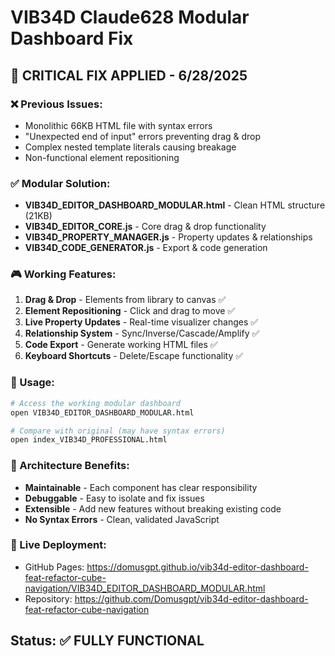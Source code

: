 # VIB34D Claude628 Modular Dashboard Fix

## 🚨 CRITICAL FIX APPLIED - 6/28/2025

### ❌ Previous Issues:
- Monolithic 66KB HTML file with syntax errors
- "Unexpected end of input" errors preventing drag & drop
- Complex nested template literals causing breakage
- Non-functional element repositioning

### ✅ Modular Solution:
- **VIB34D_EDITOR_DASHBOARD_MODULAR.html** - Clean HTML structure (21KB)
- **VIB34D_EDITOR_CORE.js** - Core drag & drop functionality
- **VIB34D_PROPERTY_MANAGER.js** - Property updates & relationships  
- **VIB34D_CODE_GENERATOR.js** - Export & code generation

### 🎮 Working Features:
1. **Drag & Drop** - Elements from library to canvas ✅
2. **Element Repositioning** - Click and drag to move ✅
3. **Live Property Updates** - Real-time visualizer changes ✅
4. **Relationship System** - Sync/Inverse/Cascade/Amplify ✅
5. **Code Export** - Generate working HTML files ✅
6. **Keyboard Shortcuts** - Delete/Escape functionality ✅

### 🚀 Usage:
```bash
# Access the working modular dashboard
open VIB34D_EDITOR_DASHBOARD_MODULAR.html

# Compare with original (may have syntax errors)
open index_VIB34D_PROFESSIONAL.html
```

### 🔧 Architecture Benefits:
- **Maintainable** - Each component has clear responsibility
- **Debuggable** - Easy to isolate and fix issues
- **Extensible** - Add new features without breaking existing code
- **No Syntax Errors** - Clean, validated JavaScript

### 📍 Live Deployment:
- GitHub Pages: https://domusgpt.github.io/vib34d-editor-dashboard-feat-refactor-cube-navigation/VIB34D_EDITOR_DASHBOARD_MODULAR.html
- Repository: https://github.com/Domusgpt/vib34d-editor-dashboard-feat-refactor-cube-navigation

## Status: ✅ FULLY FUNCTIONAL